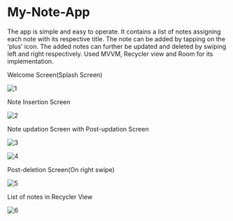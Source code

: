 # My-Note-App
The app is simple and easy to operate. It contains a list of notes assigning each note with its respective title. The note can be added by tapping on the ‘plus’ icon. The added notes can further be updated and deleted by swiping left and right respectively. Used MVVM, Recycler view and Room for its implementation.

Welcome Screen(Splash Screen)

![1](https://github.com/kramika/My-Note-App/blob/main/Screenshot_20230704_184142.jpg)

Note Insertion Screen

![2](https://github.com/kramika/My-Note-App/blob/main/Screenshot_20230704_185013.jpg)

Note updation Screen with Post-updation Screen

![3](https://github.com/kramika/My-Note-App/blob/main/Screenshot_20230704_185035.jpg)

![4](https://github.com/kramika/My-Note-App/blob/main/Screenshot_20230704_185108.jpg)

Post-deletion Screen(On right swipe)

![5](https://github.com/kramika/My-Note-App/blob/main/Screenshot_20230704_185028.jpg)

List of notes in Recycler View

![6](https://github.com/kramika/My-Note-App/blob/main/Screenshot_20230704_185006.jpg)
